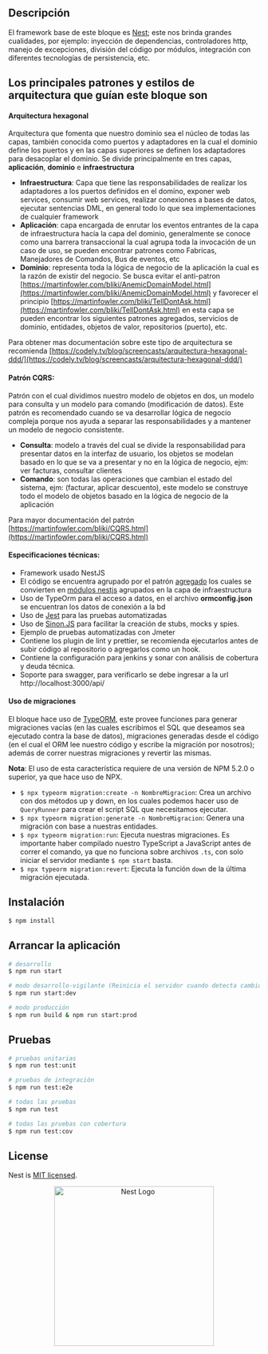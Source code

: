 ## Descripción

El framework base de este bloque es [Nest](https://github.com/nestjs/nest); este nos brinda grandes cualidades, por ejemplo: inyección de dependencias, controladores http, manejo de excepciones, división del código por módulos, integración con diferentes tecnologías de persistencia, etc.

## Los principales patrones y estilos de arquitectura que guían este bloque son

#### Arquitectura hexagonal

Arquitectura que fomenta que nuestro dominio sea el núcleo de todas las capas, también conocida como puertos y adaptadores en la cual el dominio define los puertos y en las capas superiores se definen los adaptadores para desacoplar el dominio. Se divide principalmente en tres capas, **aplicación**, **dominio** e **infraestructura**

- **Infraestructura**: Capa que tiene las responsabilidades de realizar los adaptadores a los puertos definidos en el domino, exponer web services, consumir web services, realizar conexiones a bases de datos, ejecutar sentencias DML, en general todo lo que sea implementaciones de cualquier framework
- **Aplicación**: capa encargada de enrutar los eventos entrantes de la capa de infraestructura hacía la capa del dominio, generalmente se conoce como una barrera transaccional la cual agrupa toda la invocación de un caso de uso, se pueden encontrar patrones como Fabricas, Manejadores de Comandos, Bus de eventos, etc
- **Dominio**: representa toda la lógica de negocio de la aplicación la cual es la razón de existir del negocio. Se busca evitar el anti-patron [https://martinfowler.com/bliki/AnemicDomainModel.html](https://martinfowler.com/bliki/AnemicDomainModel.html) y favorecer el principio [https://martinfowler.com/bliki/TellDontAsk.html](https://martinfowler.com/bliki/TellDontAsk.html) en esta capa se pueden encontrar los siguientes patrones agregados, servicios de dominio, entidades, objetos de valor, repositorios (puerto), etc.

Para obtener mas documentación sobre este tipo de arquitectura se recomienda [https://codely.tv/blog/screencasts/arquitectura-hexagonal-ddd/](https://codely.tv/blog/screencasts/arquitectura-hexagonal-ddd/)

#### Patrón CQRS:

Patrón con el cual dividimos nuestro modelo de objetos en dos, un modelo para consulta y un modelo para comando (modificación de datos). Este patrón es recomendado cuando se va desarrollar lógica de negocio compleja porque nos ayuda a separar las responsabilidades y a mantener un modelo de negocio consistente.

- **Consulta**: modelo a través del cual se divide la responsabilidad para presentar datos en la interfaz de usuario, los objetos se modelan basado en lo que se va a presentar y no en la lógica de negocio, ejm: ver facturas, consultar clientes
- **Comando**: son todas las operaciones que cambian el estado del sistema, ejm: (facturar, aplicar descuento), este modelo se construye todo el modelo de objetos basado en la lógica de negocio de la aplicación

Para mayor documentación del patrón [https://martinfowler.com/bliki/CQRS.html](https://martinfowler.com/bliki/CQRS.html)

#### Especificaciones técnicas:

- Framework usado NestJS
- El código se encuentra agrupado por el patrón [agregado](https://martinfowler.com/bliki/DDD_Aggregate.html) los cuales se convierten en [módulos nestjs](https://docs.nestjs.com/modules) agrupados en la capa de infraestructura
- Uso de TypeOrm para el acceso a datos, en el archivo **ormconfig.json** se encuentran los datos de conexión a la bd
- Uso de [Jest](https://docs.nestjs.com/fundamentals/testing#testing) para las pruebas automatizadas
- Uso de [Sinon.JS](https://sinonjs.org/releases/v9.0.2/) para facilitar la creación de stubs, mocks y spies.
- Ejemplo de pruebas automatizadas con Jmeter
- Contiene los plugin de lint y prettier, se recomienda ejecutarlos antes de subir código al repositorio o agregarlos como un hook.
- Contiene la configuración para jenkins y sonar con análisis de cobertura y deuda técnica.
- Soporte para swagger, para verificarlo se debe ingresar a la url http://localhost:3000/api/

#### Uso de migraciones

El bloque hace uso de [TypeORM](https://typeorm.io/#/), este provee funciones para generar migraciones vacías (en las cuales escribimos el SQL que deseamos sea ejecutado contra la base de datos), migraciones generadas desde el código (en el cual el ORM lee nuestro código y escribe la migración por nosotros); además de correr nuestras migraciones y revertir las mismas.

**Nota**: El uso de esta característica requiere de una versión de NPM 5.2.0 o superior, ya que hace uso de NPX.

- `$ npx typeorm migration:create -n NombreMigracion`: Crea un archivo con dos métodos up y down, en los cuales podemos hacer uso de `QueryRunner` para crear el script SQL que necesitamos ejecutar.
- `$ npx typeorm migration:generate -n NombreMigracion`: Genera una migración con base a nuestras entidades.
- `$ npx typeorm migration:run`: Ejecuta nuestras migraciones. Es importante haber compilado nuestro TypeScript a JavaScript antes de correr el comando, ya que no funciona sobre archivos `.ts`, con solo iniciar el servidor mediante `$ npm start` basta.
- `$ npx typeorm migration:revert`: Ejecuta la función `down` de la última migración ejecutada.

## Instalación

```bash
$ npm install
```

## Arrancar la aplicación

```bash
# desarrollo
$ npm run start

# modo desarrollo-vigilante (Reinicia el servidor cuando detecta cambios)
$ npm run start:dev

# modo producción
$ npm run build & npm run start:prod
```

## Pruebas

```bash
# pruebas unitarias
$ npm run test:unit

# pruebas de integración
$ npm run test:e2e

# todas las pruebas
$ npm run test

# todas las pruebas con cobertura
$ npm run test:cov
```

## License

Nest is [MIT licensed](LICENSE).

<p align="center">
  <a href="http://nestjs.com/" target="blank"><img src="https://nestjs.com/img/logo_text.svg" width="320" alt="Nest Logo" /></a>
</p>

[travis-image]: https://api.travis-ci.org/nestjs/nest.svg?branch=master
[travis-url]: https://travis-ci.org/nestjs/nest
[linux-image]: https://img.shields.io/travis/nestjs/nest/master.svg?label=linux
[linux-url]: https://travis-ci.org/nestjs/nest
